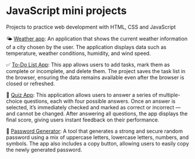 # JavaScript mini projects

Projects to practice web development with HTML, CSS and JavaScript

🌤️ [Weather app](weather%20app): An application that shows the current weather information of a city chosen by the user. The application displays data such as temperature, weather conditions, humidity, and wind speed.

✅ [To-Do List App](to-do%20list%20app): This app allows users to add tasks, mark them as complete or incomplete, and delete them. The project saves the task list in the browser, ensuring the data remains available even after the browser is closed or refreshed.

🧠 [Quiz App](quiz%20app): This application allows users to answer a series of multiple-choice questions, each with four possible answers. Once an answer is selected, it’s immediately checked and marked as correct or incorrect — and cannot be changed. After answering all questions, the app displays the final score, giving users instant feedback on their performance.

🔐 [Password Generator](password%20generator): A tool that generates a strong and secure random password using a mix of uppercase letters, lowercase letters, numbers, and symbols. The app also includes a copy button, allowing users to easily copy the newly generated password.
